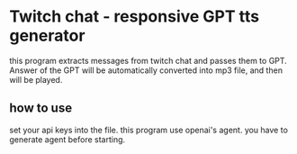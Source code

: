 # Twitch chat - responsive GPT tts generator

this program extracts messages from twitch chat and passes them to GPT.
Answer of the GPT will be automatically converted into mp3 file, and then will be played.

## how to use
set your api keys into the file.
this program use openai's agent.
you have to generate agent before starting.
